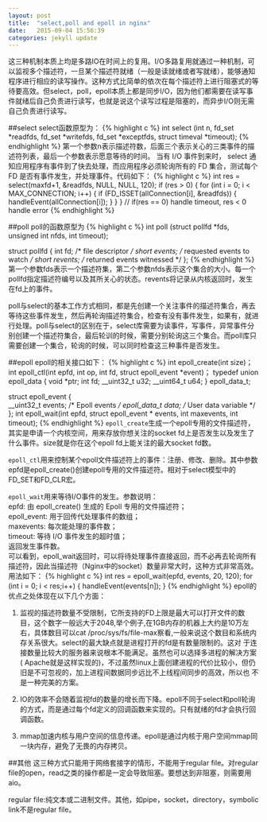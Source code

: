 ```yaml
---
layout: post
title:  "select,poll and epoll in nginx"
date:   2015-09-04 15:56:39
categories: jekyll update
---
```

这三种机制本质上均是多路IO在时间上的复用。I/O多路复用就通过一种机制，可以监视多个描述符，一旦某个描述符就绪（一般是读就绪或者写就绪），能够通知程序进行相应的读写操作。这种方式比简单的依次在每个描述符上进行阻塞式的等待要高效。但select，poll，epoll本质上都是同步I/O，因为他们都需要在读写事件就绪后自己负责进行读写，也就是说这个读写过程是阻塞的，而异步I/O则无需自己负责进行读写。

##select
select函数原型为：
{% highlight c %}
int select (int n, fd_set *readfds, fd_set *writefds, fd_set *exceptfds, struct timeval *timeout);
{% endhighlight %}
第一个参数n表示描述符数，后面三个表示关心的三类事件的描述符列表，最后一个参数表示愿意等待的时间。
当有 I/O 事件到来时， select 通知应用程序有事件到了快去处理，而应用程序必须轮询所有的 FD 集合，测试每个 FD 是否有事件发生，并处理事件。代码如下：
{% highlight c %}
int res = select(maxfd+1, &readfds, NULL, NULL, 120);
if (res > 0)
{
    for (int i = 0; i < MAX_CONNECTION; i++)
    {
	if (FD_ISSET(allConnection[i], &readfds))
	{
	    handleEvent(allConnection[i]);
	}
    }
}
// if(res == 0) handle timeout, res < 0 handle error
{% endhighlight %}

##poll
poll的函数原型为
{% highlight c %}
int poll (struct pollfd *fds, unsigned int nfds, int timeout);

struct pollfd {
int fd; /* file descriptor */
short events; /* requested events to watch */
short revents; /* returned events witnessed */
};
{% endhighlight %}
第一个参数fds表示一个描述符集，第二个参数nfds表示这个集合的大小。每一个pollfd指定描述符编号以及其所关心的状态。revents将记录从内核返回时，发生在fd上的事件。


poll与select的基本工作方式相同，都是先创建一个关注事件的描述符集合，再去等待这些事件发生，然后再轮询描述符集合，检查有没有事件发生，如果有，就进行处理。poll与select的区别在于，select库需要为读事件，写事件，异常事件分别创建一个描述符集合，最后轮训的时候，需要分别轮询这三个集合。而poll库只需要创建一个集合，轮询的时候，可以同时检查这三种事件是否发生。

##epoll
epoll的相关接口如下：
{% highlight c %}
int epoll_create(int size)；
int epoll_ctl(int epfd, int op, int fd, struct epoll_event *event)；
typedef union epoll_data {
    void *ptr;
    int fd;
    __uint32_t u32;
    __uint64_t u64;
} epoll_data_t;

struct epoll_event {												                    
    __uint32_t events;      /* Epoll events */														           epoll_data_t data;      /* User data variable */													
    };
int epoll_wait(int epfd, struct epoll_event * events, int maxevents, int timeout);
{% endhighlight %}
`epoll_create`生成一个epoll专用的文件描述符，其实是申请一个内核空间，用来存放你想关注的socket fd上是否发生以及发生了什么事件。size就是你在这个epoll fd上能关注的最大socket fd数。

`epoll_ctl`用来控制某个epoll文件描述符上的事件：注册、修改、删除。其中参数epfd是epoll_create()创建epoll专用的文件描述符。相对于select模型中的FD_SET和FD_CLR宏。

`epoll_wait`用来等待I/O事件的发生。参数说明：  
epfd: 由 epoll_create() 生成的 Epoll 专用的文件描述符；  
epoll_event: 用于回传代处理事件的数组；  
maxevents: 每次能处理的事件数；  
timeout: 等待 I/O 事件发生的超时值；  
返回发生事件数。  
可以看到，epoll_wait返回时，可以将待处理事件直接返回，而不必再去轮询所有描述符，因此当描述符（Nginx中的socket）数量非常大时，这种方式非常高效。用法如下：
{% highlight c %}
int res = epoll_wait(epfd, events, 20, 120);
for (int i = 0; i < res;i++)
{
    handleEvent(events[n]);
}
{% endhighlight %}
epoll的优点之处体现在以下几个方面：  

1. 监视的描述符数量不受限制，它所支持的FD上限是最大可以打开文件的数目，这个数字一般远大于2048,举个例子,在1GB内存的机器上大约是10万左 右，具体数目可以cat /proc/sys/fs/file-max察看,一般来说这个数目和系统内存关系很大。select的最大缺点就是进程打开的fd是有数量限制的。这对 于连接数量比较大的服务器来说根本不能满足。虽然也可以选择多进程的解决方案( Apache就是这样实现的)，不过虽然linux上面创建进程的代价比较小，但仍旧是不可忽视的，加上进程间数据同步远比不上线程间同步的高效，所以也 不是一种完美的方案。  

2. IO的效率不会随着监视fd的数量的增长而下降。epoll不同于select和poll轮询的方式，而是通过每个fd定义的回调函数来实现的。只有就绪的fd才会执行回调函数。  

3. mmap加速内核与用户空间的信息传递。epoll是通过内核于用户空间mmap同一块内存，避免了无畏的内存拷贝。  

##其他
这三种方式只能用于网络套接字的情形，不能用于regular file。对regular file的open，read之类的操作都是一定会导致阻塞。要想达到非阻塞，则需要用aio。

regular file:纯文本或二进制文件。其他，如pipe，socket，directory，symbolic link不是regular file。
